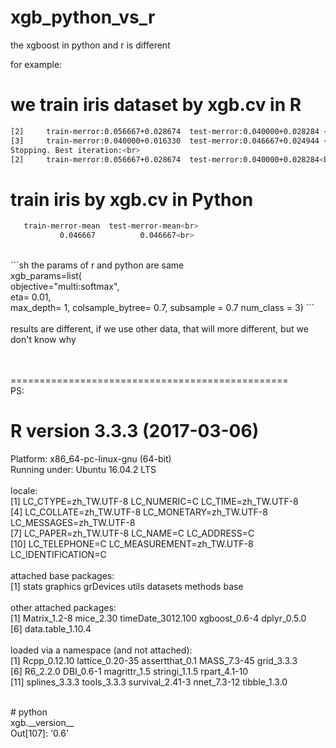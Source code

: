 # xgb_python_vs_r

the xgboost in python and r is different<br>

for example:<br>
# we train iris dataset by xgb.cv in R <br> 
```sh
[2]     train-merror:0.056667+0.028674  test-merror:0.040000+0.028284 <br>
[3]     train-merror:0.040000+0.016330  test-merror:0.046667+0.024944 <br>
Stopping. Best iteration:<br>
[2]     train-merror:0.056667+0.028674  test-merror:0.040000+0.028284<br>
```
# train iris by xgb.cv in Python <br>
```sh
   train-merror-mean  test-merror-mean<br>
           0.046667          0.046667<br>
```
<br>
```sh
the params of r and python are same <br>
xgb_params=list( 	<br>
  objective="multi:softmax",<br>
  eta= 0.01, <br>
  max_depth= 1, 
  colsample_bytree= 0.7,
  subsample = 0.7
  num_class = 3)
```
<br><br>
results are different, if we use other data, that will more different, but we don't know why
<br><br><br>


================================================<br>
PS:<br>
# R version 3.3.3 (2017-03-06)   <br>
Platform: x86_64-pc-linux-gnu (64-bit)<br>
Running under: Ubuntu 16.04.2 LTS<br>
<br>
locale:<br>
 [1] LC_CTYPE=zh_TW.UTF-8       LC_NUMERIC=C               LC_TIME=zh_TW.UTF-8       <br>
 [4] LC_COLLATE=zh_TW.UTF-8     LC_MONETARY=zh_TW.UTF-8    LC_MESSAGES=zh_TW.UTF-8   <br>
 [7] LC_PAPER=zh_TW.UTF-8       LC_NAME=C                  LC_ADDRESS=C              <br>
[10] LC_TELEPHONE=C             LC_MEASUREMENT=zh_TW.UTF-8 LC_IDENTIFICATION=C       <br>
<br>
attached base packages:<br>
[1] stats     graphics  grDevices utils     datasets  methods   base     <br>
<br>
other attached packages:<br>
[1] Matrix_1.2-8      mice_2.30         timeDate_3012.100 xgboost_0.6-4     dplyr_0.5.0      <br>
[6] data.table_1.10.4<br>
<br>
loaded via a namespace (and not attached):<br>
 [1] Rcpp_0.12.10    lattice_0.20-35 assertthat_0.1  MASS_7.3-45     grid_3.3.3     <br>
 [6] R6_2.2.0        DBI_0.6-1       magrittr_1.5    stringi_1.1.5   rpart_4.1-10   <br>
[11] splines_3.3.3   tools_3.3.3     survival_2.41-3 nnet_7.3-12     tibble_1.3.0  <br>

<br>
# python<br>
xgb.__version__<br>
Out[107]: '0.6'







